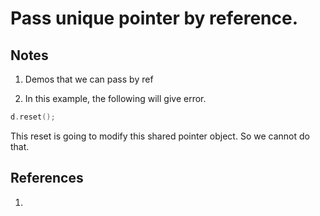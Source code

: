 # Pass unique pointer by reference.

## Notes
1. Demos that we can pass by ref

2. In this example, the following will give error.
```cpp
d.reset();
```

This reset is going to modify this shared pointer object. So we cannot do that.

## References

1. 

